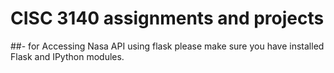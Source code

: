 # CISC 3140 assignments and projects

##- for Accessing Nasa API using flask please make sure you have installed Flask and IPython modules.
